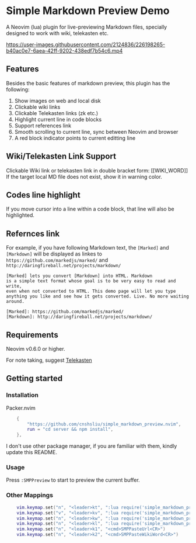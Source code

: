 # Simple Markdown Preview Demo

A Neovim (lua) plugin for live-previewing Markdown files,
specially designed to work with wiki, telekasten etc.



https://user-images.githubusercontent.com/2124836/226198265-b40ac0e7-6aea-42ff-9202-438edf7b54c6.mp4



## Features

Besides the basic features of markdown preview, this plugin has the following:

1. Show images on web and local disk
2. Clickable wiki links
3. Clickable Telekasten links (zk etc.)
4. Highlight current line in code blocks
5. Support references link
6. Smooth scrolling to current line, sync between Neovim and browser
7. A red block indicator points to current editting line

## Wiki/Telekasten Link Support

Clickable Wiki link or telekasten link in double bracket form: \[\[WIKI_WORD]]
If the target local MD file does not exist, show it in warning color.

## Codes line highlight

If you move cursor into a line within a code block, that line will also be highlighted.

## Refernces link

For example, if you have following Markdown text, the `[Marked]` and `[Markdown]` will be displayed as
linkes to `https://github.com/markedjs/marked/` and `http://daringfireball.net/projects/markdown/`

```
[Marked] lets you convert [Markdown] into HTML. Markdown
is a simple text format whose goal is to be very easy to read and write,
even when not converted to HTML. This demo page will let you type
anything you like and see how it gets converted. Live. No more waiting around.

[Marked]: https://github.com/markedjs/marked/
[Markdown]: http://daringfireball.net/projects/markdown/

```

## Requirements

Neovim v0.6.0 or higher.

For note taking, suggest [Telekasten](https://github.com/renerocksai/telekasten.nvim)

## Getting started

### Installation

Packer.nvim

```lua
	{
		"https://github.com/cnshsliu/simple_markdown_preview.nvim",
		run = "cd server && npm install",
	},
```

I don't use other package manager, if you are familiar with them, kindly update this README.

### Usage

Press `:SMPPreview` to start to preview the current buffer.

### Other Mappings

```lua
    vim.keymap.set("n", "<leader>kt", ":lua require('simple_markdown_preview').wrapwiki_visual()<CR>")
    vim.keymap.set("v", "<leader>kv", ":lua require('simple_markdown_preview').wrapwiki_visual()<CR>")
    vim.keymap.set("n", "<leader>kw", ":lua require('simple_markdown_preview').wrapwiki_word()<CR>")
    vim.keymap.set("n", "<leader>kl", ":lua require('simple_markdown_preview').wrapwiki_line()<CR>")
    vim.keymap.set("n", "<leader>k1", "<cmd>SMPPasteUrl<CR>")
    vim.keymap.set("n", "<leader>k2", "<cmd>SMPPasteWikiWord<CR>")
```
